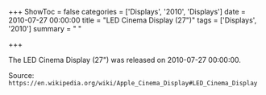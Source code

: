 +++
ShowToc = false
categories = ['Displays', '2010', 'Displays']
date = 2010-07-27 00:00:00
title = "LED Cinema Display (27\")"
tags = ['Displays', '2010']
summary = " "

+++

The LED Cinema Display (27") was released on 2010-07-27 00:00:00.

Source: `https://en.wikipedia.org/wiki/Apple_Cinema_Display#LED_Cinema_Display`



